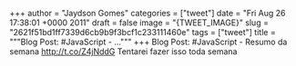 
+++
author = "Jaydson Gomes"
categories = ["tweet"]
date = "Fri Aug 26 17:38:01 +0000 2011"
draft = false
image = "{TWEET_IMAGE}"
slug = "2621f51bd1ff7339d6cb9b9f3bcf1c233111460e"
tags = ["tweet"]
title = """Blog Post: #JavaScript - ..."""
+++
Blog Post: #JavaScript - Resumo da semana http://t.co/Z4jNddG Tentarei fazer isso toda semana
